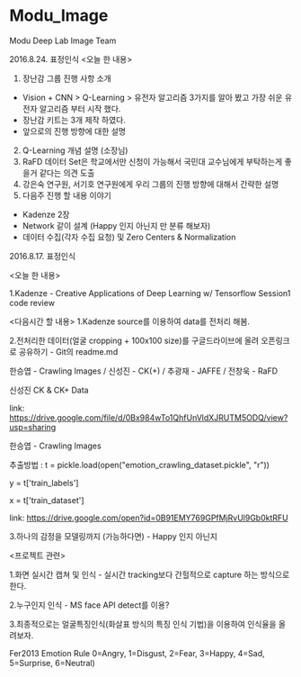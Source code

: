 
# Modu_Image
Modu Deep Lab Image Team 
 
2016.8.24. 표정인식 
<오늘 한 내용> 
1. 장난감 그룹 진행 사항 소개 
 - Vision + CNN > Q-Learning > 유전자 알고리즘 3가지를 알아 봤고 가장 쉬운 유전자 알고리즘 부터 시작 했다. 
 - 장난감 키트는 3개 제작 하였다. 
 - 앞으로의 진행 방향에 대한 설명 
2. Q-Learning 개념 설명 (소장님) 
3. RaFD 데이터 Set은 학교에서만 신청이 가능해서 국민대 교수님에게 부탁하는게 좋을거 같다는 의견 도출 
4. 강은숙 연구원, 서기호 연구원에게 우리 그룹의 진행 방향에 대해서 간략한 설명 
5. 다음주 진행 할 내용 이야기
  - Kadenze 2장 
  - Network 같이 설계 (Happy  인지 아닌지 만 분류 해보자) 
  - 데이터 수집(각자 수집 요청) 및 Zero Centers & Normalization


2016.8.17. 표정인식


<오늘 한 내용>

1.Kadenze - Creative Applications of Deep Learning w/ Tensorflow  Session1 code review
 

<다음시간 할 내용>
1.Kadenze source를 이용하여 data를 전처리 해봄.

2.전처리한 데이터(얼굴 cropping + 100x100 size)를 구글드라이브에 올려 오픈링크로 공유하기 - Git의 readme.md

   한승엽 - Crawling Images / 신성진 - CK(+) / 추광재 - JAFFE / 전창욱 - RaFD

신성진 CK & CK+ Data

link: https://drive.google.com/file/d/0Bx984wTo1QhfUnVldXJRUTM5ODQ/view?usp=sharing

한승엽 - Crawling Images 

  추출방법 : t = pickle.load(open("emotion_crawling_dataset.pickle", "r"))
  
  y = t['train_labels']
  
  x = t['train_dataset']

link: https://drive.google.com/open?id=0B91EMY769GPfMjRvUl9Gb0ktRFU




3.하나의 감정을 모델링까지 (가능하다면) - Happy 인지 아닌지

<프로젝트 관련>

1.화면 실시간 캡쳐 및 인식 - 실시간 tracking보다 간헐적으로 capture 하는 방식으로 한다.

2.누구인지 인식 - MS face API detect를 이용?

3.최종적으로는 얼굴특징인식(화살표 방식의 특징 인식 기법)을 이용하여 인식율을 올려보자.

Fer2013 Emotion Rule
0=Angry, 1=Disgust, 2=Fear, 3=Happy, 4=Sad, 5=Surprise, 6=Neutral)
